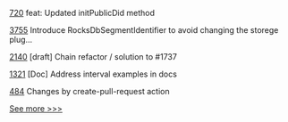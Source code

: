 
[720](https://github.com/hyperledger/aries-framework-javascript/pull/720) feat: Updated initPublicDid method

[3755](https://github.com/hyperledger/besu/pull/3755) Introduce RocksDbSegmentIdentifier to avoid changing the storege plug…

[2140](https://github.com/hyperledger/iroha/pull/2140) [draft] Chain refactor / solution to #1737

[1321](https://github.com/hyperledger/caliper/pull/1321) [Doc] Address interval examples in docs

[484](https://github.com/hyperledger/aries-agent-test-harness/pull/484) Changes by create-pull-request action


[See more >>>](https://start-here.hyperledger.org/pull-requests)
